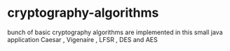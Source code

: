 # cryptography-algorithms
bunch of basic cryptography algorithms are implemented in this small java application
Caesar , Vigenaire , LFSR , DES and AES

